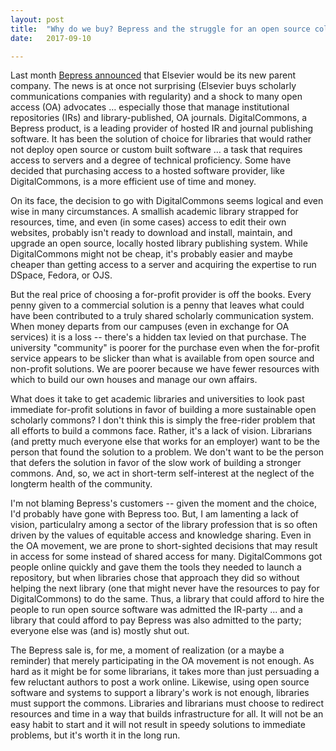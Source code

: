 ```yaml
---
layout: post
title:  "Why do we buy? Bepress and the struggle for an open source collective"
date:   2017-09-10

---
```

Last month [Bepress announced](https://www.insidehighered.com/news/2017/08/03/elsevier-makes-move-institutional-repositories-acquisition-Bepress) that Elsevier would be its new parent company. The news is at once not surprising (Elsevier buys scholarly communications companies with regularity) and a shock to many open access (OA) advocates … especially those that manage institutional repositories (IRs) and library-published, OA journals. DigitalCommons, a Bepress product, is a leading provider of hosted IR and journal publishing software. It has been the solution of choice for libraries that would rather not deploy open source or custom built software … a task that requires access to servers and a degree of technical proficiency. Some have decided that purchasing access to a hosted software provider, like DigitalCommons, is a more efficient use of time and money.

On its face, the decision to go with DigitalCommons seems logical and even wise in many circumstances. A smallish academic library strapped for resources, time, and even (in some cases) access to edit their own websites, probably isn't ready to download and install, maintain, and upgrade an open source, locally hosted library publishing system. While DigitalCommons might not be cheap, it's probably easier and maybe cheaper than getting access to a server and acquiring the expertise to run DSpace, Fedora, or OJS.

But the real price of choosing a for-profit provider is off the books. Every penny given to a commercial solution is a penny that leaves what could have been contributed to a truly shared scholarly communication system. When money departs from our campuses (even in exchange for OA services) it is a loss -- there's a hidden tax levied on that purchase. The university "community" is poorer for the purchase even when the for-profit service appears to be slicker than what is available from open source and non-profit solutions. We are poorer because we have fewer resources with which to build our own houses and manage our own affairs.


What does it take to get academic libraries and universities to look past immediate for-profit solutions in favor of building a more sustainable open scholarly commons? I don't think this is simply the free-rider problem that all efforts to build a commons face. Rather, it's a lack of vision. Librarians (and pretty much everyone else that works for an employer) want to be the person that found the solution to a problem. We don't want to be the person that defers the solution in favor of the slow work of building a stronger commons. And, so, we act in short-term self-interest at the neglect of the longterm health of the community.

I'm not blaming Bepress's customers -- given the moment and the choice, I'd probably have gone with Bepress too. But, I am lamenting a lack of vision, particulalry among a sector of the library profession that is so often driven by the values of equitable access and knowledge sharing. Even in the OA movement, we are prone to short-sighted decisions that may result in access for some instead of shared access for many. DigitalCommons got people online quickly and gave them the tools they needed to launch a repository, but when libraries chose that approach they did so without helping the next library (one that might never have the resources to pay for DigitalCommons) to do the same. Thus, a library that could afford to hire the people to run open source software was admitted the IR-party ... and a library that could afford to pay Bepress was also admitted to the party; everyone else was (and is) mostly shut out.

The Bepress sale is, for me, a moment of realization (or a maybe a reminder) that merely participating in the OA movement is not enough. As hard as it might be for some librarians, it takes more than just persuading a few reluctant authors to post a work online. Likewise, using open source software and systems to support a library's work is not enough, libraries must support the commons. Libraries and librarians must choose to redirect resources and time in a way that builds infrastructure for all. It will not be an easy habit to start and it will not result in speedy solutions to immediate problems, but it's worth it in the long run. 
